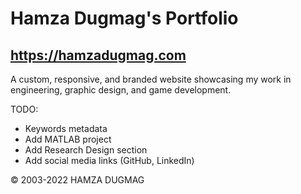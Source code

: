 # Hamza Dugmag's Portfolio
## https://hamzadugmag.com

A custom, responsive, and branded website showcasing my work in engineering, graphic design, and game development.

TODO:
- Keywords metadata
- Add MATLAB project
- Add Research Design section
- Add social media links (GitHub, LinkedIn)

© 2003-2022 HAMZA DUGMAG
